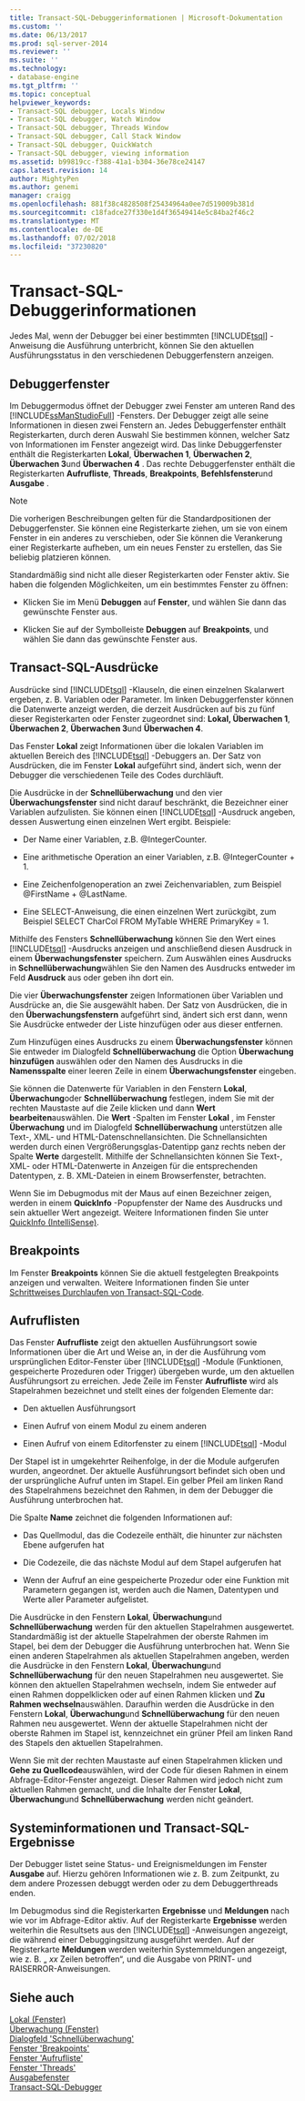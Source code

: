 ```yaml
---
title: Transact-SQL-Debuggerinformationen | Microsoft-Dokumentation
ms.custom: ''
ms.date: 06/13/2017
ms.prod: sql-server-2014
ms.reviewer: ''
ms.suite: ''
ms.technology:
- database-engine
ms.tgt_pltfrm: ''
ms.topic: conceptual
helpviewer_keywords:
- Transact-SQL debugger, Locals Window
- Transact-SQL debugger, Watch Window
- Transact-SQL debugger, Threads Window
- Transact-SQL debugger, Call Stack Window
- Transact-SQL debugger, QuickWatch
- Transact-SQL debugger, viewing information
ms.assetid: b99819cc-f388-41a1-b304-36e78ce24147
caps.latest.revision: 14
author: MightyPen
ms.author: genemi
manager: craigg
ms.openlocfilehash: 881f38c4828508f25434964a0ee7d519009b381d
ms.sourcegitcommit: c18fadce27f330e1d4f36549414e5c84ba2f46c2
ms.translationtype: MT
ms.contentlocale: de-DE
ms.lasthandoff: 07/02/2018
ms.locfileid: "37230820"
---
```

# <a name="transact-sql-debugger-information"></a>Transact-SQL-Debuggerinformationen
  Jedes Mal, wenn der Debugger bei einer bestimmten [!INCLUDE[tsql](../../includes/tsql-md.md)] -Anweisung die Ausführung unterbricht, können Sie den aktuellen Ausführungsstatus in den verschiedenen Debuggerfenstern anzeigen.  
  
## <a name="debugger-windows"></a>Debuggerfenster  
 Im Debuggermodus öffnet der Debugger zwei Fenster am unteren Rand des [!INCLUDE[ssManStudioFull](../../includes/ssmanstudiofull-md.md)] -Fensters. Der Debugger zeigt alle seine Informationen in diesen zwei Fenstern an. Jedes Debuggerfenster enthält Registerkarten, durch deren Auswahl Sie bestimmen können, welcher Satz von Informationen im Fenster angezeigt wird. Das linke Debuggerfenster enthält die Registerkarten **Lokal**, **Überwachen 1**, **Überwachen 2**, **Überwachen 3**und **Überwachen 4** . Das rechte Debuggerfenster enthält die Registerkarten **Aufrufliste**, **Threads**, **Breakpoints**, **Befehlsfenster**und **Ausgabe** .  
  
> [!NOTE]  
>  Die vorherigen Beschreibungen gelten für die Standardpositionen der Debuggerfenster. Sie können eine Registerkarte ziehen, um sie von einem Fenster in ein anderes zu verschieben, oder Sie können die Verankerung einer Registerkarte aufheben, um ein neues Fenster zu erstellen, das Sie beliebig platzieren können.  
  
 Standardmäßig sind nicht alle dieser Registerkarten oder Fenster aktiv. Sie haben die folgenden Möglichkeiten, um ein bestimmtes Fenster zu öffnen:  
  
-   Klicken Sie im Menü **Debuggen** auf **Fenster**, und wählen Sie dann das gewünschte Fenster aus.  
  
-   Klicken Sie auf der Symbolleiste **Debuggen** auf **Breakpoints**, und wählen Sie dann das gewünschte Fenster aus.  
  
## <a name="transact-sql-expressions"></a>Transact-SQL-Ausdrücke  
 Ausdrücke sind [!INCLUDE[tsql](../../includes/tsql-md.md)] -Klauseln, die einen einzelnen Skalarwert ergeben, z. B. Variablen oder Parameter. Im linken Debuggerfenster können die Datenwerte anzeigt werden, die derzeit Ausdrücken auf bis zu fünf dieser Registerkarten oder Fenster zugeordnet sind: **Lokal, Überwachen 1**, **Überwachen 2**, **Überwachen 3**und **Überwachen 4**.  
  
 Das Fenster **Lokal** zeigt Informationen über die lokalen Variablen im aktuellen Bereich des [!INCLUDE[tsql](../../includes/tsql-md.md)] -Debuggers an. Der Satz von Ausdrücken, die im Fenster **Lokal** aufgeführt sind, ändert sich, wenn der Debugger die verschiedenen Teile des Codes durchläuft.  
  
 Die Ausdrücke in der **Schnellüberwachung** und den vier **Überwachungsfenster** sind nicht darauf beschränkt, die Bezeichner einer Variablen aufzulisten. Sie können einen [!INCLUDE[tsql](../../includes/tsql-md.md)] -Ausdruck angeben, dessen Auswertung einen einzelnen Wert ergibt. Beispiele:  
  
-   Der Name einer Variablen, z.B. @IntegerCounter.  
  
-   Eine arithmetische Operation an einer Variablen, z.B. @IntegerCounter + 1.  
  
-   Eine Zeichenfolgenoperation an zwei Zeichenvariablen, zum Beispiel @FirstName + @LastName.  
  
-   Eine SELECT-Anweisung, die einen einzelnen Wert zurückgibt, zum Beispiel SELECT CharCol FROM MyTable WHERE PrimaryKey = 1.  
  
 Mithilfe des Fensters **Schnellüberwachung** können Sie den Wert eines [!INCLUDE[tsql](../../includes/tsql-md.md)] -Ausdrucks anzeigen und anschließend diesen Ausdruck in einem **Überwachungsfenster** speichern. Zum Auswählen eines Ausdrucks in **Schnellüberwachung**wählen Sie den Namen des Ausdrucks entweder im Feld **Ausdruck** aus oder geben ihn dort ein.  
  
 Die vier **Überwachungsfenster** zeigen Informationen über Variablen und Ausdrücke an, die Sie ausgewählt haben. Der Satz von Ausdrücken, die in den **Überwachungsfenstern** aufgeführt sind, ändert sich erst dann, wenn Sie Ausdrücke entweder der Liste hinzufügen oder aus dieser entfernen.  
  
 Zum Hinzufügen eines Ausdrucks zu einem **Überwachungsfenster** können Sie entweder im Dialogfeld **Schnellüberwachung** die Option **Überwachung hinzufügen** auswählen oder den Namen des Ausdrucks in die **Namensspalte** einer leeren Zeile in einem **Überwachungsfenster** eingeben.  
  
 Sie können die Datenwerte für Variablen in den Fenstern **Lokal**, **Überwachung**oder **Schnellüberwachung** festlegen, indem Sie mit der rechten Maustaste auf die Zeile klicken und dann **Wert bearbeiten**auswählen. Die **Wert** -Spalten im Fenster **Lokal** , im Fenster **Überwachung** und im Dialogfeld **Schnellüberwachung** unterstützen alle Text-, XML- und HTML-Datenschnellansichten. Die Schnellansichten werden durch einen Vergrößerungsglas-Datentipp ganz rechts neben der Spalte **Werte** dargestellt. Mithilfe der Schnellansichten können Sie Text-, XML- oder HTML-Datenwerte in Anzeigen für die entsprechenden Datentypen, z. B. XML-Dateien in einem Browserfenster, betrachten.  
  
 Wenn Sie im Debugmodus mit der Maus auf einen Bezeichner zeigen, werden in einem **QuickInfo** -Popupfenster der Name des Ausdrucks und sein aktueller Wert angezeigt. Weitere Informationen finden Sie unter [QuickInfo &#40;IntelliSense&#41;](quick-info-intellisense.md).  
  
## <a name="breakpoints"></a>Breakpoints  
 Im Fenster **Breakpoints** können Sie die aktuell festgelegten Breakpoints anzeigen und verwalten. Weitere Informationen finden Sie unter [Schrittweises Durchlaufen von Transact-SQL-Code](step-through-transact-sql-code.md).  
  
## <a name="call-stacks"></a>Aufruflisten  
 Das Fenster **Aufrufliste** zeigt den aktuellen Ausführungsort sowie Informationen über die Art und Weise an, in der die Ausführung vom ursprünglichen Editor-Fenster über [!INCLUDE[tsql](../../includes/tsql-md.md)] -Module (Funktionen, gespeicherte Prozeduren oder Trigger) übergeben wurde, um den aktuellen Ausführungsort zu erreichen. Jede Zeile im Fenster **Aufrufliste** wird als Stapelrahmen bezeichnet und stellt eines der folgenden Elemente dar:  
  
-   Den aktuellen Ausführungsort  
  
-   Einen Aufruf von einem Modul zu einem anderen  
  
-   Einen Aufruf von einem Editorfenster zu einem [!INCLUDE[tsql](../../includes/tsql-md.md)] -Modul  
  
 Der Stapel ist in umgekehrter Reihenfolge, in der die Module aufgerufen wurden, angeordnet. Der aktuelle Ausführungsort befindet sich oben und der ursprüngliche Aufruf unten im Stapel. Ein gelber Pfeil am linken Rand des Stapelrahmens bezeichnet den Rahmen, in dem der Debugger die Ausführung unterbrochen hat.  
  
 Die Spalte **Name** zeichnet die folgenden Informationen auf:  
  
-   Das Quellmodul, das die Codezeile enthält, die hinunter zur nächsten Ebene aufgerufen hat  
  
-   Die Codezeile, die das nächste Modul auf dem Stapel aufgerufen hat  
  
-   Wenn der Aufruf an eine gespeicherte Prozedur oder eine Funktion mit Parametern gegangen ist, werden auch die Namen, Datentypen und Werte aller Parameter aufgelistet.  
  
 Die Ausdrücke in den Fenstern **Lokal**, **Überwachung**und **Schnellüberwachung** werden für den aktuellen Stapelrahmen ausgewertet. Standardmäßig ist der aktuelle Stapelrahmen der oberste Rahmen im Stapel, bei dem der Debugger die Ausführung unterbrochen hat. Wenn Sie einen anderen Stapelrahmen als aktuellen Stapelrahmen angeben, werden die Ausdrücke in den Fenstern **Lokal**, **Überwachung**und **Schnellüberwachung** für den neuen Stapelrahmen neu ausgewertet. Sie können den aktuellen Stapelrahmen wechseln, indem Sie entweder auf einen Rahmen doppelklicken oder auf einen Rahmen klicken und **Zu Rahmen wechseln**auswählen. Daraufhin werden die Ausdrücke in den Fenstern **Lokal**, **Überwachung**und **Schnellüberwachung** für den neuen Rahmen neu ausgewertet. Wenn der aktuelle Stapelrahmen nicht der oberste Rahmen im Stapel ist, kennzeichnet ein grüner Pfeil am linken Rand des Stapels den aktuellen Stapelrahmen.  
  
 Wenn Sie mit der rechten Maustaste auf einen Stapelrahmen klicken und **Gehe zu Quellcode**auswählen, wird der Code für diesen Rahmen in einem Abfrage-Editor-Fenster angezeigt. Dieser Rahmen wird jedoch nicht zum aktuellen Rahmen gemacht, und die Inhalte der Fenster **Lokal**, **Überwachung**und **Schnellüberwachung** werden nicht geändert.  
  
## <a name="system-information-and-transact-sql-results"></a>Systeminformationen und Transact-SQL-Ergebnisse  
 Der Debugger listet seine Status- und Ereignismeldungen im Fenster **Ausgabe** auf. Hierzu gehören Informationen wie z. B. zum Zeitpunkt, zu dem andere Prozessen debuggt werden oder zu dem Debuggerthreads enden.  
  
 Im Debugmodus sind die Registerkarten **Ergebnisse** und **Meldungen** nach wie vor im Abfrage-Editor aktiv. Auf der Registerkarte **Ergebnisse** werden weiterhin die Resultsets aus den [!INCLUDE[tsql](../../includes/tsql-md.md)] -Anweisungen angezeigt, die während einer Debuggingsitzung ausgeführt werden. Auf der Registerkarte **Meldungen** werden weiterhin Systemmeldungen angezeigt, wie z. B. „ *xx* Zeilen betroffen“, und die Ausgabe von PRINT- und RAISERROR-Anweisungen.  
  
## <a name="see-also"></a>Siehe auch  
 [Lokal (Fenster)](transact-sql-debugger-locals-window.md)   
 [Überwachung (Fenster)](transact-sql-debugger-watch-window.md)   
 [Dialogfeld 'Schnellüberwachung'](transact-sql-debugger-quickwatch-dialog-box.md)   
 [Fenster 'Breakpoints'](transact-sql-debugger-breakpoints-window.md)   
 [Fenster 'Aufrufliste'](transact-sql-debugger-call-stack-window.md)   
 [Fenster 'Threads'](transact-sql-debugger-threads-window.md)   
 [Ausgabefenster](transact-sql-debugger-output-window.md)   
 [Transact-SQL-Debugger](transact-sql-debugger.md)  
  
  
